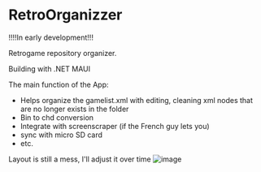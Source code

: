 # RetroOrganizzer

!!!!In early development!!!

Retrogame repository organizer.

Building with .NET MAUI

The main function of the App:
  - Helps organize the gamelist.xml with editing, cleaning xml nodes that are no longer exists in the folder
  - Bin to chd conversion
  - Integrate with screenscraper (if the French guy lets you)
  - sync with micro SD card
  - etc.

Layout is still a mess, I'll adjust it over time
![image](https://github.com/vinicius83/RetroOrganizzer/assets/34111669/bd3aeb16-ac5c-4caa-850c-421fe4c223e4)
